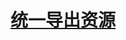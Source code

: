 <!--
 * @Author: TerryMin
 * @Date: 2022-12-22 17:23:49
 * @LastEditors: TerryMin
 * @LastEditTime: 2022-12-22 17:28:08
 * @Description: file not
-->

# [统一导出资源](https://blog.csdn.net/chengqige/article/details/121221779)
